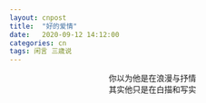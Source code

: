 ```yaml
---
layout: cnpost
title:  "好的爱情"
date:   2020-09-12 14:12:00
categories: cn
tags: 闲言 三歳说
---
```


<center>
你以为他是在浪漫与抒情
<br>
其实他只是在白描和写实
</center>